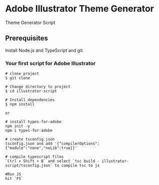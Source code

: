 # Adobe Illustrator Theme Generator
Theme Generator Script

## Prerequisites
Install Node.js and TypeScript and git.

### Your first script for Adobe Illustrator

```
# clone project
$ git clone 

# Change directory to project
$ cd illustrator-script

# Install dependencies
$ npm install

or

# install types-for-adobe
npm init -y
npm i types-for-adobe

# create tsconfig.json
tsconfig.json and add '{"compilerOptions":{"module":"none","noLib":true}}'

# compile typescript files
`Ctrl + Shift + B` and select `tsc build - illustrator-script/tsconfig.json` to compile tsc to js

#Run JS
hit `F5`

```
